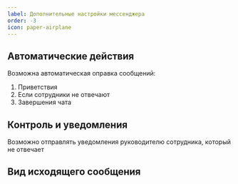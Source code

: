 ```yaml
---
label: Дополнительные настройки мессенджера
order: -3
icon: paper-airplane
---
```


## Автоматические действия
Возможна автоматическая оправка сообщений:
1) Приветствия
2) Если сотрудники не отвечают
3) Завершения чата

## Контроль и уведомления
Возможно отправлять уведомления руководителю сотрудника, который не отвечает 

## Вид исходящего сообщения